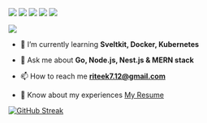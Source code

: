 [![](http://github-profile-summary-cards.vercel.app/api/cards/profile-details?username=Riteek712&theme=aura)](https://github.com/vn7n24fzkq/github-profile-summary-cards)
[![](http://github-profile-summary-cards.vercel.app/api/cards/repos-per-language?username=Riteek712&theme=aura)](https://github.com/vn7n24fzkq/github-profile-summary-cards) [![](http://github-profile-summary-cards.vercel.app/api/cards/most-commit-language?username=Riteek712&theme=aura)](https://github.com/vn7n24fzkq/github-profile-summary-cards)
[![](http://github-profile-summary-cards.vercel.app/api/cards/stats?username=Riteek712&theme=aura)](https://github.com/vn7n24fzkq/github-profile-summary-cards) [![](http://github-profile-summary-cards.vercel.app/api/cards/productive-time?username=Riteek712&theme=aura&utcOffset=8)](https://github.com/vn7n24fzkq/github-profile-summary-cards)

![](https://komarev.com/ghpvc/?username=Riteek712&style=for-the-badge&color=blue)

- 🌱 I’m currently learning **Sveltkit, Docker, Kubernetes**

- 💬 Ask me about **Go, Node.js, Nest.js & MERN stack**

- 📫 How to reach me **riteek7.12@gmail.com**

- 📄 Know about my experiences [My Resume](https://drive.google.com/file/d/1KuS8NWhAQqlQbr3ktgFkbj9DPeEvOET6/view)

[![GitHub Streak](https://github-readme-streak-stats.herokuapp.com?user=riteek712&theme=windows-dark&card_width=680)](https://git.io/streak-stats)
